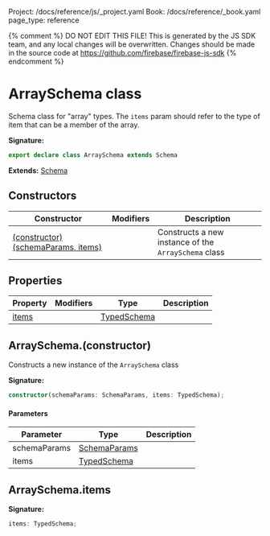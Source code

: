 Project: /docs/reference/js/_project.yaml
Book: /docs/reference/_book.yaml
page_type: reference

{% comment %}
DO NOT EDIT THIS FILE!
This is generated by the JS SDK team, and any local changes will be
overwritten. Changes should be made in the source code at
https://github.com/firebase/firebase-js-sdk
{% endcomment %}

# ArraySchema class
Schema class for "array" types. The `items` param should refer to the type of item that can be a member of the array.

<b>Signature:</b>

```typescript
export declare class ArraySchema extends Schema 
```
<b>Extends:</b> [Schema](./vertexai-preview.schema.md#schema_class)

## Constructors

|  Constructor | Modifiers | Description |
|  --- | --- | --- |
|  [(constructor)(schemaParams, items)](./vertexai-preview.arrayschema.md#arrayschemaconstructor) |  | Constructs a new instance of the <code>ArraySchema</code> class |

## Properties

|  Property | Modifiers | Type | Description |
|  --- | --- | --- | --- |
|  [items](./vertexai-preview.arrayschema.md#arrayschemaitems) |  | [TypedSchema](./vertexai-preview.md#typedschema) |  |

## ArraySchema.(constructor)

Constructs a new instance of the `ArraySchema` class

<b>Signature:</b>

```typescript
constructor(schemaParams: SchemaParams, items: TypedSchema);
```

#### Parameters

|  Parameter | Type | Description |
|  --- | --- | --- |
|  schemaParams | [SchemaParams](./vertexai-preview.schemaparams.md#schemaparams_interface) |  |
|  items | [TypedSchema](./vertexai-preview.md#typedschema) |  |

## ArraySchema.items

<b>Signature:</b>

```typescript
items: TypedSchema;
```
